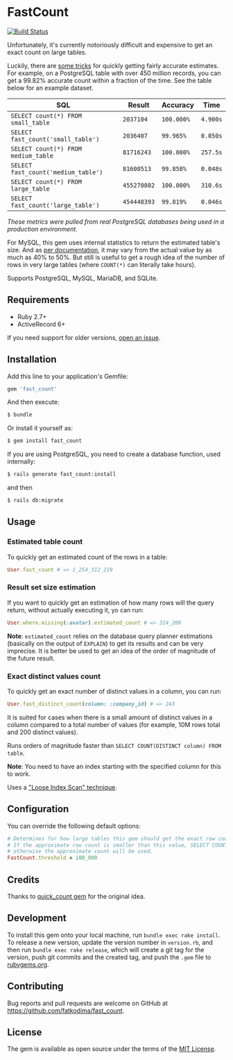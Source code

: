 # FastCount

[![Build Status](https://github.com/fatkodima/fast_count/actions/workflows/ci.yml/badge.svg?branch=master)](https://github.com/fatkodima/fast_count/actions/workflows/ci.yml)

Unfortunately, it's currently notoriously difficult and expensive to get an exact count on large tables.

Luckily, there are [some tricks](https://www.citusdata.com/blog/2016/10/12/count-performance) for quickly getting fairly accurate estimates. For example, on a PostgreSQL table with over 450 million records, you can get a 99.82% accurate count within a fraction of the time. See the table below for an example dataset.

| SQL | Result | Accuracy | Time |
| --- | --- | --- | --- |
| `SELECT count(*) FROM small_table` | `2037104` | `100.000%` | `4.900s` |
| `SELECT fast_count('small_table')` | `2036407` | `99.965%` | `0.050s` |
| `SELECT count(*) FROM medium_table` | `81716243` | `100.000%` | `257.5s` |
| `SELECT fast_count('medium_table')` | `81600513` | `99.858%` | `0.048s` |
| `SELECT count(*) FROM large_table` | `455270802` | `100.000%` | `310.6s` |
| `SELECT fast_count('large_table')` | `454448393` | `99.819%` | `0.046s` |

*These metrics were pulled from real PostgreSQL databases being used in a production environment.*

For MySQL, this gem uses internal statistics to return the estimated table's size. And as [per documentation](https://dev.mysql.com/doc/refman/8.0/en/show-table-status.html), it may vary from the actual value by as much as 40% to 50%.
But still is useful to get a rough idea of the number of rows in very large tables (where `COUNT(*)` can literally take hours).

Supports PostgreSQL, MySQL, MariaDB, and SQLite.

## Requirements

- Ruby 2.7+
- ActiveRecord 6+

If you need support for older versions, [open an issue](https://github.com/fatkodima/fast_count/issues/new).

## Installation

Add this line to your application's Gemfile:

```ruby
gem 'fast_count'
```

And then execute:

```sh
$ bundle
```

Or install it yourself as:

```sh
$ gem install fast_count
```

If you are using PostgreSQL, you need to create a database function, used internally:

```sh
$ rails generate fast_count:install
```

and then

```sh
$ rails db:migrate
```

## Usage

### Estimated table count

To quickly get an estimated count of the rows in a table:

```ruby
User.fast_count # => 1_254_312_219
```

### Result set size estimation

If you want to quickly get an estimation of how many rows will the query return, without actually executing it, yo can run:

```ruby
User.where.missing(:avatar).estimated_count # => 324_200
```

**Note**: `estimated_count` relies on the database query planner estimations (basically on the output of `EXPLAIN`) to get its results and can be very imprecise. It is better be used to get an idea of the order of magnitude of the future result.

### Exact distinct values count

To quickly get an exact number of distinct values in a column, you can run:

```ruby
User.fast_distinct_count(column: :company_id) # => 243
```

It is suited for cases when there is a small amount of distinct values in a column compared to a total number
of values (for example, 10M rows total and 200 distinct values).

Runs orders of magnitude faster than `SELECT COUNT(DISTINCT column) FROM table`.

**Note**: You need to have an index starting with the specified column for this to work.

Uses a ["Loose Index Scan" technique](https://wiki.postgresql.org/wiki/Loose_indexscan).

## Configuration

You can override the following default options:

```ruby
# Determines for how large tables this gem should get the exact row count using SELECT COUNT.
# If the approximate row count is smaller than this value, SELECT COUNT will be used,
# otherwise the approximate count will be used.
FastCount.threshold = 100_000
```

## Credits

Thanks to [quick_count gem](https://github.com/TwilightCoders/quick_count) for the original idea.

## Development

To install this gem onto your local machine, run `bundle exec rake install`. To release a new version, update the version number in `version.rb`, and then run `bundle exec rake release`, which will create a git tag for the version, push git commits and the created tag, and push the `.gem` file to [rubygems.org](https://rubygems.org).

## Contributing

Bug reports and pull requests are welcome on GitHub at https://github.com/fatkodima/fast_count.

## License

The gem is available as open source under the terms of the [MIT License](https://opensource.org/licenses/MIT).

